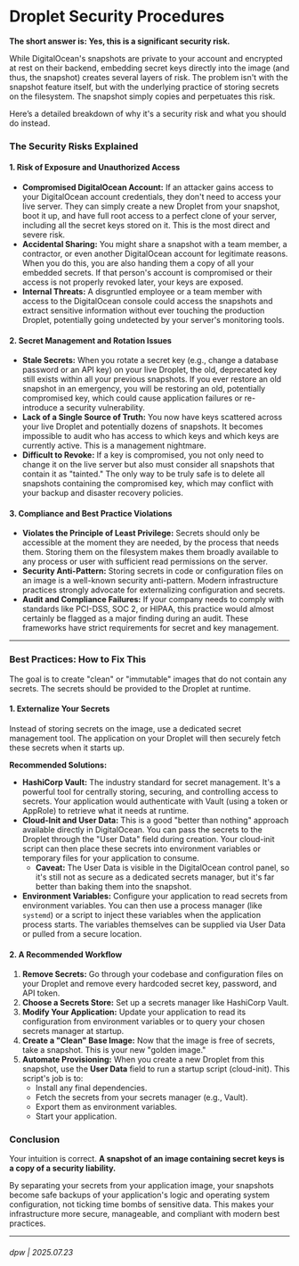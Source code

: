# Droplet Security Procedures

**The short answer is: Yes, this is a significant security risk.**

While DigitalOcean's snapshots are private to your account and encrypted at rest on their backend, embedding secret keys directly into the image (and thus, the snapshot) creates several layers of risk. The problem isn't with the snapshot feature itself, but with the underlying practice of storing secrets on the filesystem. The snapshot simply copies and perpetuates this risk.

Here’s a detailed breakdown of why it's a security risk and what you should do instead.

### The Security Risks Explained

#### 1. Risk of Exposure and Unauthorized Access

*   **Compromised DigitalOcean Account:** If an attacker gains access to your DigitalOcean account credentials, they don't need to access your live server. They can simply create a new Droplet from your snapshot, boot it up, and have full root access to a perfect clone of your server, including all the secret keys stored on it. This is the most direct and severe risk.
*   **Accidental Sharing:** You might share a snapshot with a team member, a contractor, or even another DigitalOcean account for legitimate reasons. When you do this, you are also handing them a copy of all your embedded secrets. If that person's account is compromised or their access is not properly revoked later, your keys are exposed.
*   **Internal Threats:** A disgruntled employee or a team member with access to the DigitalOcean console could access the snapshots and extract sensitive information without ever touching the production Droplet, potentially going undetected by your server's monitoring tools.

#### 2. Secret Management and Rotation Issues

*   **Stale Secrets:** When you rotate a secret key (e.g., change a database password or an API key) on your live Droplet, the old, deprecated key still exists within all your previous snapshots. If you ever restore an old snapshot in an emergency, you will be restoring an old, potentially compromised key, which could cause application failures or re-introduce a security vulnerability.
*   **Lack of a Single Source of Truth:** You now have keys scattered across your live Droplet and potentially dozens of snapshots. It becomes impossible to audit who has access to which keys and which keys are currently active. This is a management nightmare.
*   **Difficult to Revoke:** If a key is compromised, you not only need to change it on the live server but also must consider all snapshots that contain it as "tainted." The only way to be truly safe is to delete all snapshots containing the compromised key, which may conflict with your backup and disaster recovery policies.

#### 3. Compliance and Best Practice Violations

*   **Violates the Principle of Least Privilege:** Secrets should only be accessible at the moment they are needed, by the process that needs them. Storing them on the filesystem makes them broadly available to any process or user with sufficient read permissions on the server.
*   **Security Anti-Pattern:** Storing secrets in code or configuration files on an image is a well-known security anti-pattern. Modern infrastructure practices strongly advocate for externalizing configuration and secrets.
*   **Audit and Compliance Failures:** If your company needs to comply with standards like PCI-DSS, SOC 2, or HIPAA, this practice would almost certainly be flagged as a major finding during an audit. These frameworks have strict requirements for secret and key management.

---

### Best Practices: How to Fix This

The goal is to create "clean" or "immutable" images that do not contain any secrets. The secrets should be provided to the Droplet at runtime.

#### 1. Externalize Your Secrets

Instead of storing secrets on the image, use a dedicated secret management tool. The application on your Droplet will then securely fetch these secrets when it starts up.

**Recommended Solutions:**

*   **HashiCorp Vault:** The industry standard for secret management. It's a powerful tool for centrally storing, securing, and controlling access to secrets. Your application would authenticate with Vault (using a token or AppRole) to retrieve what it needs at runtime.
*   **Cloud-Init and User Data:** This is a good "better than nothing" approach available directly in DigitalOcean. You can pass the secrets to the Droplet through the "User Data" field during creation. Your cloud-init script can then place these secrets into environment variables or temporary files for your application to consume.
    *   **Caveat:** The User Data is visible in the DigitalOcean control panel, so it's still not as secure as a dedicated secrets manager, but it's far better than baking them into the snapshot.
*   **Environment Variables:** Configure your application to read secrets from environment variables. You can then use a process manager (like `systemd`) or a script to inject these variables when the application process starts. The variables themselves can be supplied via User Data or pulled from a secure location.

#### 2. A Recommended Workflow

1.  **Remove Secrets:** Go through your codebase and configuration files on your Droplet and remove every hardcoded secret key, password, and API token.
2.  **Choose a Secrets Store:** Set up a secrets manager like HashiCorp Vault.
3.  **Modify Your Application:** Update your application to read its configuration from environment variables or to query your chosen secrets manager at startup.
4.  **Create a "Clean" Base Image:** Now that the image is free of secrets, take a snapshot. This is your new "golden image."
5.  **Automate Provisioning:** When you create a new Droplet from this snapshot, use the **User Data** field to run a startup script (cloud-init). This script's job is to:
    *   Install any final dependencies.
    *   Fetch the secrets from your secrets manager (e.g., Vault).
    *   Export them as environment variables.
    *   Start your application.

### Conclusion

Your intuition is correct. **A snapshot of an image containing secret keys is a copy of a security liability.**

By separating your secrets from your application image, your snapshots become safe backups of your application's logic and operating system configuration, not ticking time bombs of sensitive data. This makes your infrastructure more secure, manageable, and compliant with modern best practices.

----

###### dpw | 2025.07.23
